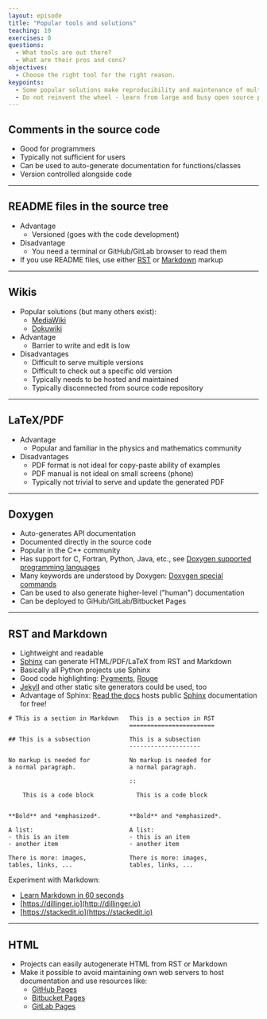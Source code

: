 ```yaml
---
layout: episode
title: "Popular tools and solutions"
teaching: 10
exercises: 0
questions:
  - What tools are out there?
  - What are their pros and cons?
objectives:
  - Choose the right tool for the right reason.
keypoints:
  - Some popular solutions make reproducibility and maintenance of multiple code versions difficult.
  - Do not reinvent the wheel - learn from large and busy open source projects.
---
```


## Comments in the source code

- Good for programmers
- Typically not sufficient for users
- Can be used to auto-generate documentation for functions/classes
- Version controlled alongside code

---

## README files in the source tree

- Advantage
  - Versioned (goes with the code development)
- Disadvantage
  - You need a terminal or GitHub/GitLab browser to read them
- If you use README files, use either
  [RST](http://docutils.sourceforge.net/rst.html) or
  [Markdown](http://daringfireball.net/projects/markdown/) markup

---

## Wikis

- Popular solutions (but many others exist):
  - [MediaWiki](https://www.mediawiki.org)
  - [Dokuwiki](https://www.dokuwiki.org)
- Advantage
  - Barrier to write and edit is low
- Disadvantages
  - Difficult to serve multiple versions
  - Difficult to check out a specific old version
  - Typically needs to be hosted and maintained
  - Typically disconnected from source code repository

---

## LaTeX/PDF

- Advantage
  - Popular and familiar in the physics and mathematics community
- Disadvantages
  - PDF format is not ideal for copy-paste ability of examples
  - PDF manual is not ideal on small screens (phone)
  - Typically not trivial to serve and update the generated PDF

---

## Doxygen

- Auto-generates API documentation
- Documented directly in the source code
- Popular in the C++ community
- Has support for C, Fortran, Python, Java, etc.,
  see [Doxygen supported programming languages](http://www.stack.nl/~dimitri/doxygen/)
- Many keywords are understood by Doxygen:
  [Doxygen special commands](http://www.stack.nl/~dimitri/doxygen/manual/commands.html)
- Can be used to also generate higher-level ("human") documentation
- Can be deployed to GiHub/GitLab/Bitbucket Pages

---

## RST and Markdown

- Lightweight and readable
- [Sphinx](http://sphinx-doc.org) can generate HTML/PDF/LaTeX from RST and Markdown
- Basically all Python projects use Sphinx
- Good code highlighting: [Pygments](http://pygments.org), [Rouge](http://rouge.jneen.net)
- [Jekyll](https://jekyllrb.com) and other static site generators could be used, too
- Advantage of Sphinx: [Read the docs](http://readthedocs.org)
  hosts public [Sphinx](http://sphinx-doc.org) documentation for free!

```
# This is a section in Markdown   This is a section in RST
                                  ========================

## This is a subsection           This is a subsection
                                  --------------------

No markup is needed for           No markup is needed for
a normal paragraph.               a normal paragraph.

                                  ::

    This is a code block            This is a code block


**Bold** and *emphasized*.        **Bold** and *emphasized*.

A list:                           A list:
- this is an item                 - this is an item
- another item                    - another item

There is more: images,            There is more: images,
tables, links, ...                tables, links, ...
```

Experiment with Markdown:
- [Learn Markdown in 60 seconds](http://commonmark.org/help/)
- [https://dillinger.io](http://dillinger.io)
- [https://stackedit.io](https://stackedit.io)

---

## HTML

- Projects can easily autogenerate HTML from RST or Markdown
- Make it possible to avoid maintaining own web servers to host 
  documentation and use resources like: 
    - [GitHub Pages](https://pages.github.com)
    - [Bitbucket Pages](http://pages.bitbucket.org)
    - [GitLab Pages](https://pages.gitlab.io)
